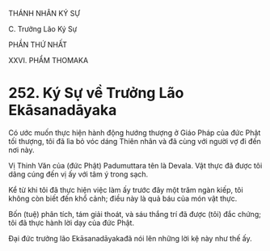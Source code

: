 THÁNH NHÂN KÝ SỰ

C. Trưởng Lão Ký Sự

PHẦN THỨ NHẤT

XXVI. PHẨM THOMAKA

# 252. Ký Sự về Trưởng Lão Ekāsanadāyaka

Có ước muốn thực hiện hành động hướng thượng ở Giáo Pháp của đức Phật tối thượng, tôi đã lìa bỏ vóc dáng Thiên nhân và đã cùng với người vợ đi đến nơi này.

Vị Thinh Văn của (đức Phật) Padumuttara tên là Devala. Vật thực đã được tôi dâng cúng đến vị ấy với tâm ý trong sạch.

Kể từ khi tôi đã thực hiện việc làm ấy trước đây một trăm ngàn kiếp, tôi không còn biết đến khổ cảnh; điều này là quả báu của món vật thực.

Bốn (tuệ) phân tích, tám giải thoát, và sáu thắng trí đã được (tôi) đắc chứng; tôi đã thực hành lời dạy của đức Phật.

Đại đức trưởng lão Ekāsanadāyakađã nói lên những lời kệ này như thế ấy.
